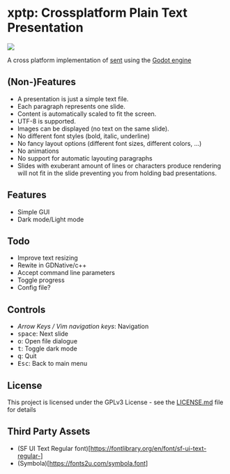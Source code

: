 # xptp: Crossplatform Plain Text Presentation

<img src="https://img.shields.io/badge/ver-0.1.0--alpha-blue.svg"></img>

A cross platform implementation of [sent](https://tools.suckless.org/sent/)
using the [Godot engine](https://godotengine.org/)

## (Non-)Features

* A presentation is just a simple text file.
* Each paragraph represents one slide.
* Content is automatically scaled to fit the screen.
* UTF-8 is supported.
* Images can be displayed (no text on the same slide).
* No different font styles (bold, italic, underline)
* No fancy layout options (different font sizes, different colors, …)
* No animations
* No support for automatic layouting paragraphs
* Slides with exuberant amount of lines or characters produce rendering
will not fit in the slide preventing you from holding bad presentations.

## Features
* Simple GUI
* Dark mode/Light mode

## Todo
* Improve text resizing
* Rewite in GDNative/c++
* Accept command line parameters
* Toggle progress
* Config file?

## Controls

* _Arrow Keys / Vim navigation keys_: Navigation
* <kbd>space</kbd>: Next slide
* <kbd>o</kbd>: Open file dialogue
* <kbd>t</kbd>: Toggle dark mode
* <kbd>q</kbd>: Quit
* <kbd>Esc</kbd>: Back to main menu

## License

This project is licensed under the GPLv3 License - see the [LICENSE.md](LICENSE.md) file for details

## Third Party Assets
* (SF UI Text Regular font)[https://fontlibrary.org/en/font/sf-ui-text-regular-]
* (Symbola)[https://fonts2u.com/symbola.font]

